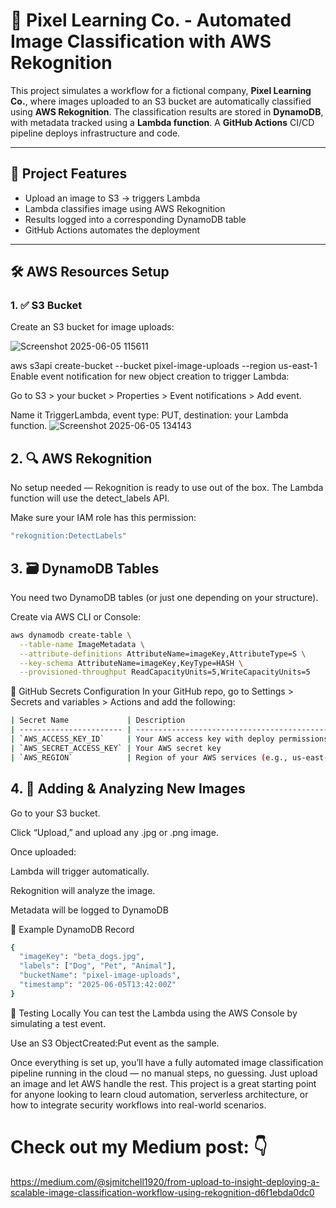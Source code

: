 # 📸 Pixel Learning Co. - Automated Image Classification with AWS Rekognition

This project simulates a workflow for a fictional company, **Pixel Learning Co.**, where images uploaded to an S3 bucket are automatically classified using **AWS Rekognition**. The classification results are stored in **DynamoDB**, with metadata tracked using a **Lambda function**. A **GitHub Actions** CI/CD pipeline deploys infrastructure and code.

---

## 🚀 Project Features

- Upload an image to S3 → triggers Lambda
- Lambda classifies image using AWS Rekognition
- Results logged into a corresponding DynamoDB table
- GitHub Actions automates the deployment

---

## 🛠️ AWS Resources Setup

### 1. ✅ S3 Bucket
Create an S3 bucket for image uploads:

![Screenshot 2025-06-05 115611](https://github.com/user-attachments/assets/73526337-a73a-4078-a0e1-999e34cf14c3)


aws s3api create-bucket --bucket pixel-image-uploads --region us-east-1
Enable event notification for new object creation to trigger Lambda:

Go to S3 > your bucket > Properties > Event notifications > Add event.

Name it TriggerLambda, event type: PUT, destination: your Lambda function.
![Screenshot 2025-06-05 134143](https://github.com/user-attachments/assets/f94e1f40-938a-4d31-aaf6-bfe30a39f2e6)

## 2. 🔍 AWS Rekognition
No setup needed — Rekognition is ready to use out of the box. The Lambda function will use the detect_labels API.

Make sure your IAM role has this permission:
```bash
"rekognition:DetectLabels"
```

## 3. 🗃️ DynamoDB Tables
You need two DynamoDB tables (or just one depending on your structure).

Create via AWS CLI or Console:

```bash
aws dynamodb create-table \
  --table-name ImageMetadata \
  --attribute-definitions AttributeName=imageKey,AttributeType=S \
  --key-schema AttributeName=imageKey,KeyType=HASH \
  --provisioned-throughput ReadCapacityUnits=5,WriteCapacityUnits=5
```

🔐 GitHub Secrets Configuration
In your GitHub repo, go to Settings > Secrets and variables > Actions and add the following:

```bash
| Secret Name             | Description                                   |
| ----------------------- | --------------------------------------------- |
| `AWS_ACCESS_KEY_ID`     | Your AWS access key with deploy permissions   |
| `AWS_SECRET_ACCESS_KEY` | Your AWS secret key                           |
| `AWS_REGION`            | Region of your AWS services (e.g., us-east-1) |
```

## 4. 🔁 Adding & Analyzing New Images
Go to your S3 bucket.

Click “Upload,” and upload any .jpg or .png image.

Once uploaded:

Lambda will trigger automatically.

Rekognition will analyze the image.

Metadata will be logged to DynamoDB

🧠 Example DynamoDB Record
```bash
{
  "imageKey": "beta_dogs.jpg",
  "labels": ["Dog", "Pet", "Animal"],
  "bucketName": "pixel-image-uploads",
  "timestamp": "2025-06-05T13:42:00Z"
}
```

🧪 Testing Locally
You can test the Lambda using the AWS Console by simulating a test event.

Use an S3 ObjectCreated:Put event as the sample.

Once everything is set up, you’ll have a fully automated image classification pipeline running in the cloud — no manual steps, no guessing. Just upload an image and let AWS handle the rest. This project is a great starting point for anyone looking to learn cloud automation, serverless architecture, or how to integrate security workflows into real-world scenarios.

# Check out my Medium post: 👇
https://medium.com/@sjmitchell1920/from-upload-to-insight-deploying-a-scalable-image-classification-workflow-using-rekognition-d6f1ebda0dc0
